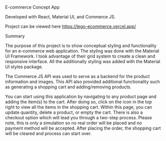 E-commerce Concept App

Developed with React, Material UI, and Commerce JS.

Project can be viewed here https://lego-ecommerce.vercel.app/

Summary

The purpose of this project is to show conceptual styling and functionality for an e-commerce web application. The styling was done with the Material UI Framework. I took advantage of their grid system to create a clean and responsive interface. All the additionally styling was added with the Material UI styles package. 

The Commerce JS API was used to serve as a backend for the product information and images. This API also provided additional functionality such as generating a  shopping cart and adding/removing products. 

You can start using this application by navigating to any product page and adding the item(s) to the cart. After doing so, click on the icon in the top right to view all 
the items in the shopping cart. Within this page, you can update quantity, delete a product, or empty the cart. There is also a checkout option which will lead you through a two-step process. Please note, this is only a simulation so no real order will be placed and no payment method will be accepted. After placing the order, the shopping cart will be cleared and process can start over.
